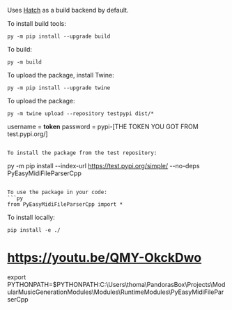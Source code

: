 

Uses [Hatch](https://pypi.org/project/hatch/) as a build backend by default.

To install build tools:
```
py -m pip install --upgrade build
```

To build:
```
py -m build
```

To upload the package, install Twine: 
```
py -m pip install --upgrade twine
```

To upload the package:
```
py -m twine upload --repository testpypi dist/*
```
  username = __token__
  password = pypi-[THE TOKEN YOU GOT FROM test.pypi.org/]
```

To install the package from the test repository:
```
py -m pip install --index-url https://test.pypi.org/simple/ --no-deps PyEasyMidiFileParserCpp
```

To use the package in your code:
```py
from PyEasyMidiFileParserCpp import *
```

To install locally:
```
pip install -e ./
```

# https://youtu.be/QMY-OkckDwo

export PYTHONPATH=$PYTHONPATH:C:\Users\thoma\PandorasBox\Projects\ModularMusicGenerationModules\Modules\RuntimeModules\PyEasyMidiFileParserCpp